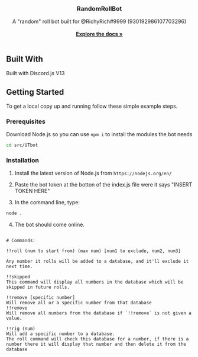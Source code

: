 <br/>
<p align="center">
  <h3 align="center">RandomRollBot</h3>

  <p align="center">
    A "random" roll bot built for @RichyRich#9999 (930192986107703296)
    <br/>
    <br/>
    <a href="https://github.com/AdamT20054/"><strong>Explore the docs »</strong></a>
    <br/>
    <br/>
  </p>
</p>



## Built With

Built with Discord.js V13

## Getting Started

To get a local copy up and running follow these simple example steps.

### Prerequisites

Download Node.js so you can use `npm i` to install the modules the bot needs

```sh
cd src/UTbot
```

### Installation

1. Install the latest version of Node.js from `https://nodejs.org/en/`

2. Paste the bot token at the botton of the index.js file were it says "INSERT TOKEN HERE"

3. In the command line, type:
```sh
node .
```
4. The bot should come online.

```

# Commands: 

!!roll (num to start from) (max num) [num1 to exclude, num2, num3]

Any number it rolls will be added to a database, and it'll exclude it next time.

!!skipped 
This command will display all numbers in the database which will be skipped in future rolls.

!!remove [specific number]
Will remove all or a specific number from that database
!!remove
Will remove all numbers from the database if `!!remove` is not given a value.

!!rig (num)
Will add a specific number to a database. 
The roll command will check this database for a number, if there is a number there it will display that number and then delete it from the database


